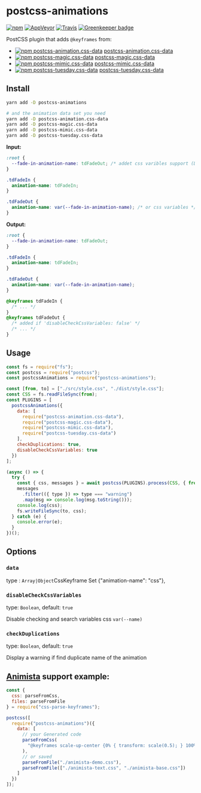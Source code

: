 # postcss-animations

[![npm](https://img.shields.io/npm/v/postcss-animations.svg)](https://www.npmjs.com/package/postcss-animations)
[![AppVeyor](https://img.shields.io/appveyor/ci/retyui/postcss-animations.svg?label=win)](https://ci.appveyor.com/project/retyui/postcss-animations)
[![Travis](https://img.shields.io/travis/retyui/postcss-animations.svg?label=unix)](https://travis-ci.org/retyui/postcss-animations)
[![Greenkeeper badge](https://badges.greenkeeper.io/retyui/postcss-animations.svg)](https://greenkeeper.io/)

PostCSS plugin that adds `@keyframes` from:

* [![npm postcss-animation.css-data](https://img.shields.io/npm/dm/postcss-animation.css-data.svg)](https://www.npmjs.com/package/postcss-animation.css-data) [postcss-animation.css-data](https://github.com/retyui/postcss-animation.css-data)
* [![npm postcss-magic.css-data](https://img.shields.io/npm/dm/postcss-magic.css-data.svg)](https://www.npmjs.com/package/postcss-magic.css-data) [postcss-magic.css-data](https://github.com/retyui/postcss-magic.css-data)
* [![npm postcss-mimic.css-data](https://img.shields.io/npm/dm/postcss-mimic.css-data.svg)](https://www.npmjs.com/package/postcss-mimic.css-data) [postcss-mimic.css-data](https://github.com/retyui/postcss-mimic.css-data)
* [![npm postcss-tuesday.css-data](https://img.shields.io/npm/dm/postcss-tuesday.css-data.svg)](https://www.npmjs.com/package/postcss-tuesday.css-data) [postcss-tuesday.css-data](https://github.com/retyui/postcss-tuesday.css-data)

## Install

```bash
yarn add -D postcss-animations

# and the animation data set you need
yarn add -D postcss-animation.css-data
yarn add -D postcss-magic.css-data
yarn add -D postcss-mimic.css-data
yarn add -D postcss-tuesday.css-data
```

**Input:**

```css
:root {
  --fade-in-animation-name: tdFadeOut; /* addet css varibles support (Disabled default)*/
}

.tdFadeIn {
  animation-name: tdFadeIn;
}

.tdFadeOut {
  animation-name: var(--fade-in-animation-name); /* or css variables */
}
```

**Output:**

```css
:root {
  --fade-in-animation-name: tdFadeOut;
}

.tdFadeIn {
  animation-name: tdFadeIn;
}

.tdFadeOut {
  animation-name: var(--fade-in-animation-name);
}

@keyframes tdFadeIn {
  /* ... */
}
@keyframes tdFadeOut {
  /* added if 'disableCheckCssVariables: false' */
  /* ... */
}
```

## Usage

```js
const fs = require("fs");
const postcss = require("postcss");
const postcssAnimations = require("postcss-animations");

const [from, to] = ["./src/style.css", "./dist/style.css"];
const CSS = fs.readFileSync(from);
const PLUGINS = [
  postcssAnimations({
    data: [
      require("postcss-animation.css-data"),
      require("postcss-magic.css-data"),
      require("postcss-mimic.css-data"),
      require("postcss-tuesday.css-data")
    ],
    checkDuplications: true,
    disableCheckCssVariables: true
  })
];

(async () => {
  try {
    const { css, messages } = await postcss(PLUGINS).process(CSS, { from, to });
    messages
      .filter(({ type }) => type === "warning")
      .map(msg => console.log(msg.toString()));
    console.log(css);
    fs.writeFileSync(to, css);
  } catch (e) {
    console.error(e);
  }
})();
```

## Options

### `data`

type : `Array|Object`CssKeyframe Set {"animation-name": "css"},

### `disableCheckCssVariables`

type: `Boolean`,
default: `true`

Disable checking and search variables css `var(--name)`

### `checkDuplications`

type: `Boolean`,
default: `true`

Display a warning if find duplicate name of the animation

## [Animista](http://animista.net) support example:

```js
const {
  css: parseFromCss,
  files: parseFromFile
} = require("css-parse-keyframes");

postcss([
  require("postcss-animations")({
    data: [
      // your Generated code
      parseFromCss(
        "@keyframes scale-up-center {0% { transform: scale(0.5); } 100% { transform: scale(1); }}"
      ),
      // or saved
      parseFromFile("./animista-demo.css"),
      parseFromFile(["./animista-text.css", "./animista-base.css"])
    ]
  })
]);
```
